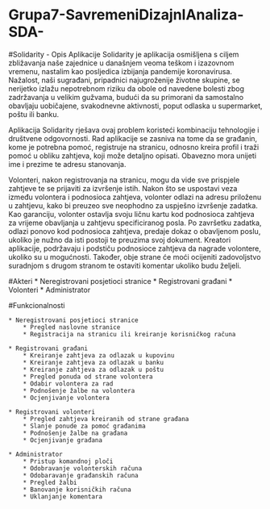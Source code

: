 # Grupa7-SavremeniDizajnIAnaliza-SDA-

#Solidarity - Opis Aplikacije
Solidarity je aplikacija osmišljena s ciljem zbližavanja naše zajednice u današnjem veoma teškom i izazovnom vremenu, nastalim kao posljedica izbijanja pandemije koronavirusa. Nažalost, naši sugrađani, pripadnici najugroženije životne skupine, se nerijetko izlažu nepotrebnom riziku da obole od navedene bolesti zbog zadržavanja u velikim gužvama, budući da su primorani da samostalno obavljaju uobičajene, svakodnevne aktivnosti, poput odlaska u supermarket, poštu ili banku. 

Aplikacija Solidarity rješava ovaj problem koristeći kombinaciju tehnologije i društvene odgovornosti. Rad aplikacije se zasniva na tome da se građanin, kome je potrebna pomoć, registruje na stranicu, odnosno kreira profil i traži pomoć u obliku zahtjeva, koji može detaljno opisati. Obavezno mora unijeti ime i prezime te adresu stanovanja. 

Volonteri, nakon registrovanja na stranicu, mogu da vide sve prispjele zahtjeve te se prijaviti za izvršenje istih. Nakon što se uspostavi veza između volontera i podnosioca zahtjeva, volonter odlazi na adresu priloženu u zahtjevu, kako bi preuzeo sve neophodno za uspješno izvršenje zadatka. Kao garanciju, volonter ostavlja svoju ličnu kartu kod podnosioca zahtjeva za vrijeme obavljanja u zahtjevu specificiranog posla. Po završetku zadatka, odlazi ponovo kod podnosioca zahtjeva, predaje dokaz o obavljenom poslu, ukoliko je nužno da isti postoji te preuzima svoj dokument. 
Kreatori aplikacije, podržavaju i podstiču podnosioce zahtjeva da nagrade volontere, ukoliko su u mogućnosti. Također, obje strane će moći ocijeniti zadovoljstvo suradnjom s drugom stranom te ostaviti komentar ukoliko budu željeli.

#Akteri
	* Neregistrovani posjetioci stranice
	* Registrovani građani
	* Volonteri
	* Administrator

#Funkcionalnosti

	* Neregistrovani posjetioci stranice
		* Pregled naslovne stranice
		* Registracija na stranicu ili kreiranje korisničkog računa

	* Registrovani građani
		* Kreiranje zahtjeva za odlazak u kupovinu
		* Kreiranje zahtjeva za odlazak u banku
		* Kreiranje zahtjeva za odlazak u poštu
		* Pregled ponuda od strane volontera
		* Odabir volontera za rad
		* Podnošenje žalbe na volontera
		* Ocjenjivanje volontera

	* Registrovani volonteri
		* Pregled zahtjeva kreiranih od strane građana
		* Slanje ponude za pomoć građanima
		* Podnošenje žalbe na građana
		* Ocjenjivanje građana

	* Administrator
		* Pristup komandnoj ploči
		* Odobravanje volonterskih računa
		* Odobaravanje građanskih računa
		* Pregled žalbi
		* Banovanje korisničkih računa
		* Uklanjanje komentara
